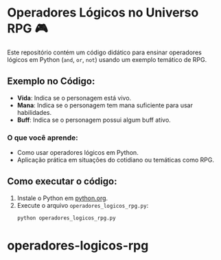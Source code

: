 # Operadores Lógicos no Universo RPG 🎮

Este repositório contém um código didático para ensinar operadores lógicos em Python (`and`, `or`, `not`) usando um exemplo temático de RPG.

## Exemplo no Código:
- **Vida**: Indica se o personagem está vivo.
- **Mana**: Indica se o personagem tem mana suficiente para usar habilidades.
- **Buff**: Indica se o personagem possui algum buff ativo.

### O que você aprende:
- Como usar operadores lógicos em Python.
- Aplicação prática em situações do cotidiano ou temáticas como RPG.

## Como executar o código:
1. Instale o Python em [python.org](https://python.org).
2. Execute o arquivo `operadores_logicos_rpg.py`:
   ```bash
   python operadores_logicos_rpg.py
# operadores-logicos-rpg